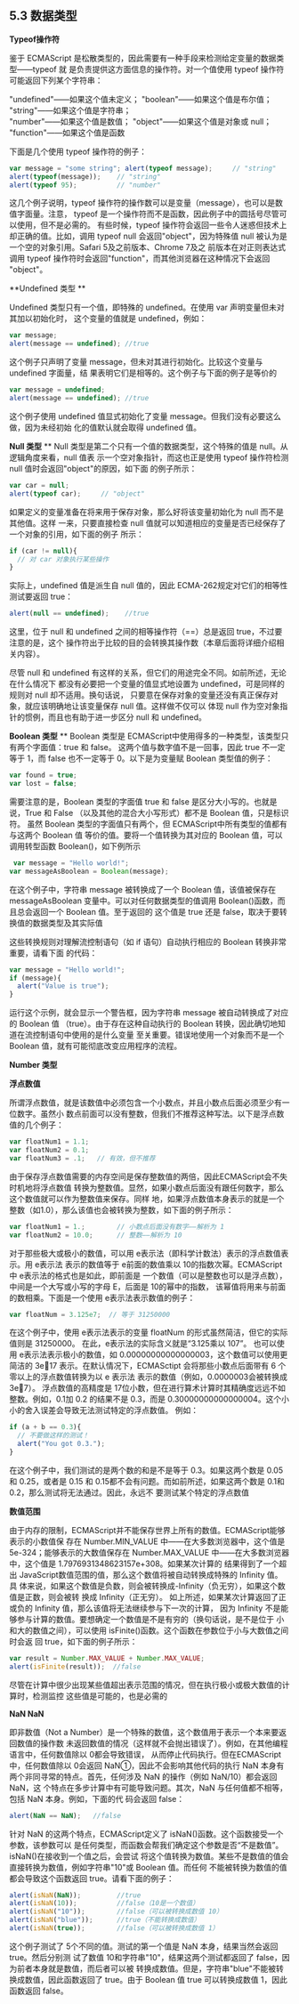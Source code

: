 ## 5.3 数据类型

**Typeof操作符**

鉴于 ECMAScript 是松散类型的，因此需要有一种手段来检测给定变量的数据类型——typeof 就 是负责提供这方面信息的操作符。对一个值使用 typeof 操作符可能返回下列某个字符串：

 "undefined"——如果这个值未定义；
 "boolean"——如果这个值是布尔值； 
 "string"——如果这个值是字符串；  
 "number"——如果这个值是数值； 
 "object"——如果这个值是对象或 null； 
 "function"——如果这个值是函数

下面是几个使用 typeof 操作符的例子： 

```javascript
var message = "some string"; alert(typeof message);     // "string"
alert(typeof(message));    // "string" 
alert(typeof 95);          // "number"
```

这几个例子说明，typeof 操作符的操作数可以是变量（message），也可以是数值字面量。注意， typeof 是一个操作符而不是函数，因此例子中的圆括号尽管可以使用，但不是必需的。 有些时候，typeof 操作符会返回一些令人迷惑但技术上却正确的值。比如，调用 typeof null 会返回"object"，因为特殊值 null 被认为是一个空的对象引用。Safari 5及之前版本、Chrome 7及之 前版本在对正则表达式调用 typeof 操作符时会返回"function"，而其他浏览器在这种情况下会返回 "object"。 

**Undefined 类型 **

Undefined 类型只有一个值，即特殊的 undefined。在使用 var 声明变量但未对其加以初始化时， 这个变量的值就是 undefined，例如： 

```javascript
var message;
alert(message == undefined); //true 
```

这个例子只声明了变量 message，但未对其进行初始化。比较这个变量与 undefined 字面量，结 果表明它们是相等的。这个例子与下面的例子是等价的

```javascript
var message = undefined; 
alert(message == undefined); //true
```

这个例子使用 undefined 值显式初始化了变量 message。但我们没有必要这么做，因为未经初始 化的值默认就会取得 undefined 值。

**Null 类型**
**
Null 类型是第二个只有一个值的数据类型，这个特殊的值是 null。从逻辑角度来看，null 值表 示一个空对象指针，而这也正是使用 typeof 操作符检测 null 值时会返回"object"的原因，如下面 的例子所示： 

```javascript
var car = null; 
alert(typeof car);     // "object" 
```

如果定义的变量准备在将来用于保存对象，那么好将该变量初始化为 null 而不是其他值。这样 一来，只要直接检查 null 值就可以知道相应的变量是否已经保存了一个对象的引用，如下面的例子 所示：

```javascript
if (car != null){    
  // 对 car 对象执行某些操作 
} 
```

实际上，undefined 值是派生自 null 值的，因此 ECMA-262规定对它们的相等性测试要返回 true：

```javascript
alert(null == undefined);    //true 
```

这里，位于 null 和 undefined 之间的相等操作符（==）总是返回 true，不过要注意的是，这个 操作符出于比较的目的会转换其操作数（本章后面将详细介绍相关内容）。

尽管 null 和 undefined 有这样的关系，但它们的用途完全不同。如前所述，无论在什么情况下 都没有必要把一个变量的值显式地设置为 undefined，可是同样的规则对 null 却不适用。换句话说， 只要意在保存对象的变量还没有真正保存对象，就应该明确地让该变量保存 null 值。这样做不仅可以 体现 null 作为空对象指针的惯例，而且也有助于进一步区分 null 和 undefined。

**Boolean 类型**
**
Boolean 类型是 ECMAScript中使用得多的一种类型，该类型只有两个字面值：true 和 false。 这两个值与数字值不是一回事，因此 true 不一定等于 1，而 false 也不一定等于 0。以下是为变量赋 Boolean 类型值的例子： 

```javascript
var found = true; 
var lost = false;
```

需要注意的是，Boolean 类型的字面值 true 和 false 是区分大小写的。也就是说，True 和 False （以及其他的混合大小写形式）都不是 Boolean 值，只是标识符。
虽然 Boolean 类型的字面值只有两个，但 ECMAScript中所有类型的值都有与这两个 Boolean 值 等价的值。要将一个值转换为其对应的 Boolean 值，可以调用转型函数 Boolean()，如下例所示

```javascript
 var message = "Hello world!";
var messageAsBoolean = Boolean(message); 
```

在这个例子中，字符串 message 被转换成了一个 Boolean 值，该值被保存在 messageAsBoolean 变量中。可以对任何数据类型的值调用 Boolean()函数，而且总会返回一个 Boolean 值。至于返回的 这个值是 true 还是 false，取决于要转换值的数据类型及其实际值  

这些转换规则对理解流控制语句（如 if 语句）自动执行相应的 Boolean 转换非常重要，请看下面 的代码：

```javascript
var message = "Hello world!"; 
if (message){
  alert("Value is true");
} 
```

运行这个示例，就会显示一个警告框，因为字符串 message 被自动转换成了对应的 Boolean 值 （true）。由于存在这种自动执行的 Boolean 转换，因此确切地知道在流控制语句中使用的是什么变量 至关重要。错误地使用一个对象而不是一个 Boolean 值，就有可能彻底改变应用程序的流程。 

**Number 类型**
        
**浮点数值**

所谓浮点数值，就是该数值中必须包含一个小数点，并且小数点后面必须至少有一位数字。虽然小 数点前面可以没有整数，但我们不推荐这种写法。以下是浮点数值的几个例子：

```javascript
var floatNum1 = 1.1;
var floatNum2 = 0.1;
var floatNum3 = .1;   // 有效，但不推荐
```

由于保存浮点数值需要的内存空间是保存整数值的两倍，因此ECMAScript会不失时机地将浮点数值 转换为整数值。显然，如果小数点后面没有跟任何数字，那么这个数值就可以作为整数值来保存。同样 地，如果浮点数值本身表示的就是一个整数（如1.0），那么该值也会被转换为整数，如下面的例子所示：

```javascript
var floatNum1 = 1.;        // 小数点后面没有数字——解析为 1
var floatNum2 = 10.0;      // 整数——解析为 10
```

对于那些极大或极小的数值，可以用 e表示法（即科学计数法）表示的浮点数值表示。用 e表示法 表示的数值等于 e前面的数值乘以 10的指数次幂。ECMAScript中 e表示法的格式也是如此，即前面是 一个数值（可以是整数也可以是浮点数），中间是一个大写或小写的字母 E，后面是 10的幂中的指数， 该幂值将用来与前面的数相乘。下面是一个使用 e表示法表示数值的例子：

```javascript
var floatNum = 3.125e7;  // 等于 31250000
```

在这个例子中，使用 e表示法表示的变量 floatNum 的形式虽然简洁，但它的实际值则是 31250000。 在此，e表示法的实际含义就是“3.125乘以 107”。 也可以使用 e表示法表示极小的数值，如 0.00000000000000003，这个数值可以使用更简洁的 3e17 表示。在默认情况下，ECMASctipt 会将那些小数点后面带有 6 个零以上的浮点数值转换为以 e 表示法 表示的数值（例如，0.0000003会被转换成 3e7）。 浮点数值的高精度是 17位小数，但在进行算术计算时其精确度远远不如整数。例如，0.1加 0.2 的结果不是 0.3，而是 0.30000000000000004。这个小小的舍入误差会导致无法测试特定的浮点数值。 例如：

```javascript
if (a + b == 0.3){      
  // 不要做这样的测试！  
  alert("You got 0.3.");
}
```

在这个例子中，我们测试的是两个数的和是不是等于 0.3。如果这两个数是 0.05和 0.25，或者是 0.15 和 0.15都不会有问题。而如前所述，如果这两个数是 0.1和 0.2，那么测试将无法通过。因此，永远不 要测试某个特定的浮点数值

**数值范围**

由于内存的限制，ECMAScript并不能保存世界上所有的数值。ECMAScript能够表示的小数值保 存在 Number.MIN_VALUE 中——在大多数浏览器中，这个值是 5e-324；能够表示的大数值保存在 Number.MAX_VALUE 中——在大多数浏览器中，这个值是 1.7976931348623157e+308。如果某次计算的 结果得到了一个超出 JavaScript数值范围的值，那么这个数值将被自动转换成特殊的 Infinity 值。具 体来说，如果这个数值是负数，则会被转换成-Infinity（负无穷），如果这个数值是正数，则会被转 换成 Infinity（正无穷）。
如上所述，如果某次计算返回了正或负的 Infinity 值，那么该值将无法继续参与下一次的计算， 因为 Infinity 不是能够参与计算的数值。要想确定一个数值是不是有穷的（换句话说，是不是位于 小和大的数值之间），可以使用 isFinite()函数。这个函数在参数位于小与大数值之间时会返 回 true，如下面的例子所示：

```javascript
var result = Number.MAX_VALUE + Number.MAX_VALUE; 
alert(isFinite(result));  //false
```

尽管在计算中很少出现某些值超出表示范围的情况，但在执行极小或极大数值的计算时，检测监控 这些值是可能的，也是必需的

**NaN NaN**

即非数值（Not a Number）是一个特殊的数值，这个数值用于表示一个本来要返回数值的操作数 未返回数值的情况（这样就不会抛出错误了）。例如，在其他编程语言中，任何数值除以 0都会导致错误， 从而停止代码执行。但在ECMAScript中，任何数值除以 0会返回 NaN①，因此不会影响其他代码的执行
NaN 本身有两个非同寻常的特点。首先，任何涉及 NaN 的操作（例如 NaN/10）都会返回 NaN，这 个特点在多步计算中有可能导致问题。其次，NaN 与任何值都不相等，包括 NaN 本身。例如，下面的代 码会返回 false：

```javascript
alert(NaN == NaN);   //false
```

针对 NaN 的这两个特点，ECMAScript定义了 isNaN()函数。这个函数接受一个参数，该参数可以 是任何类型，而函数会帮我们确定这个参数是否“不是数值”。isNaN()在接收到一个值之后，会尝试 将这个值转换为数值。某些不是数值的值会直接转换为数值，例如字符串"10"或 Boolean 值。而任何 不能被转换为数值的值都会导致这个函数返回 true。请看下面的例子：  

```javascript
alert(isNaN(NaN));         //true 
alert(isNaN(10));          //false（10是一个数值）
alert(isNaN("10"));        //false（可以被转换成数值 10）
alert(isNaN("blue"));      //true（不能转换成数值）
alert(isNaN(true));        //false（可以被转换成数值 1）
```

这个例子测试了 5个不同的值。测试的第一个值是 NaN 本身，结果当然会返回 true。然后分别测 试了数值 10和字符串"10"，结果这两个测试都返回了 false，因为前者本身就是数值，而后者可以被 转换成数值。但是，字符串"blue"不能被转换成数值，因此函数返回了 true。由于 Boolean 值 true 可以转换成数值 1，因此函数返回 false。 

## 